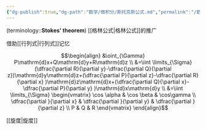 ```yaml
---
{"dg-publish":true,"dg-path":"数学/微积分/斯托克斯公式.md","permalink":"/数学/微积分/斯托克斯公式/","dgPassFrontmatter":true,"noteIcon":"","created":"2024-08-25T00:34:30.824+08:00","updated":"2024-08-25T00:50:26.407+08:00"}
---
```


(terminology::**Stokes' theorem**)
[[格林公式\|格林公式]]的推广

借助[[行列式\|行列式]]记忆


$$\begin{align}
&\oint_{\Gamma} P\mathrm{d}x+Q\mathrm{d}y+R\mathrm{d}z \\
&=\iint \limits_{\Sigma} (\dfrac{\partial R}{\partial y}-\dfrac{\partial Q}{\partial z})\mathrm{d}y\mathrm{d}z+(\dfrac{\partial P}{\partial z}-\dfrac{\partial R}{\partial x} )\mathrm{d}z\mathrm{d}x+(\dfrac{\partial Q}{\partial x}-\dfrac{\partial P}{\partial y}  )\mathrm{d}x\mathrm{d}y \\
&=\iint \limits_{\Sigma} \begin{vmatrix}
\cos \alpha & \cos \beta & \cos\gamma \\
\dfrac{\partial }{\partial x} & \dfrac{\partial }{\partial y} & \dfrac{\partial }{\partial z} \\
 P & Q &    R
\end{vmatrix}
\end{align}$$


[[旋度\|旋度]]


















